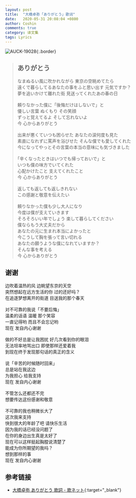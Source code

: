 ```yaml
---
layout: post
title:  "大橋卓弥「ありがとう」歌词"
date:   2020-05-31 20:08:04 +0800
author: Coshin
comments: true
category: 译文集
tags: Lyrics
---
```

![AUCK-19028](https://is1-ssl.mzstatic.com/image/thumb/Music128/v4/9e/ad/39/9ead399e-a28c-8ce3-a9b3-ff8b4cb6a093/source/600x600bb.jpg){:.border}

<blockquote class="original">
  <h2>ありがとう</h2>
  <p>
    なまぬるい風に吹かれながら 東京の空眺めてたら<br>
    遠くで暮らしてるあなたの事をふと思い出す 元気ですか？<br>
    夢を追いかけて離れた街 見送ってくれたあの春の日<br>
    <br>
    頼りなかった僕に「後悔だけはしないで」と<br>
    優しい言葉 ぬくもり その笑顔<br>
    ずっと覚えてるよ そして忘れないよ<br>
    今 心からありがとう<br>
    <br>
    出来が悪くていつも困らせた あなたの涙何度も見た<br>
    素直になれずに罵声を浴びせた そんな僕でも愛してくれた<br>
    今になってやっとその言葉の本当の意味にも気づきました<br>
    <br>
    ｢辛くなったときはいつでも帰っておいで」と<br>
    いつも僕の味方でいてくれた<br>
    心配かけたこと 支えてくれたこと<br>
    今 心からありがとう<br>
    <br>
    返しても返しても返しきれない<br>
    この感謝と敬意を伝えたい<br>
    <br>
    頼りなかった僕も少し大人になり<br>
    今度は僕が支えていきます<br>
    そろそろいい年でしょう 楽して暮らしてください<br>
    僕ならもう大丈夫だから<br>
    あなたの元に生まれ本当によかったと<br>
    今こうして胸を張って言い切れる<br>
    あなたの願うような僕になれていますか？<br>
    そんな事を考える<br>
    今 心からありがとう
  </p>
</blockquote>

<div class="translation">
  <h2>谢谢</h2>
  <p>
    边吹着温热的风 边眺望东京的天空<br>
    突然想起在远方生活的你 过的还好吗？<br>
    在追逐梦想离开的街道 目送我的那个春天<br>
    <br>
    对不可靠的我说「不要后悔」<br>
    温柔的话语 温暖 那个笑容<br>
    一直记得哟 而且不会忘记哟<br>
    现在 发自内心谢谢<br>
    <br>
    做的不好总是让我困扰 好几次看到你的眼泪<br>
    无法坦率地骂出口 即使那样还爱着我<br>
    到现在终于发现那句话的真正的含义<br>
    <br>
    说「辛苦的时候随时回来」<br>
    总是站在我这边<br>
    为我担心 给我支持<br>
    现在 发自内心谢谢<br>
    <br>
    不管怎么还都还不完<br>
    想要传达这份感谢和敬意<br>
    <br>
    不可靠的我也稍微长大了<br>
    这次我来支持<br>
    快到很大的年龄了吧 请快乐生活<br>
    因为我的话已经没问题了<br>
    在你的身边出生真是太好了<br>
    现在可以这样挺起胸膛说清楚了<br>
    能成为你所期望的我吗？<br>
    想到那样的事<br>
    现在 发自内心谢谢
  </p>
</div>

## 参考链接

* [大橋卓弥 ありがとう 歌詞 - 歌ネット](https://www.uta-net.com/song/62953/){:target="_blank"}
